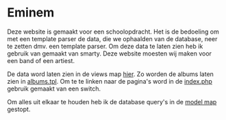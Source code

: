 # Eminem
Deze website is gemaakt voor een schoolopdracht. Het is de bedoeling om met een template parser de data, die we ophaalden van de database, neer te zetten dmv. een template parser.
Om deze data te laten zien heb ik gebruik van gemaakt van smarty. Deze website moesten wij maken voor een band of een artiest.

De data word laten zien in de views map [hier](https://github.com/ivorkill/eminem/tree/master/views). Zo worden de albums laten zien in [albums.tpl](https://github.com/ivorkill/eminem/tree/master/views/albums.tpl).
Om te te linken naar de pagina's word in de [index.php](https://github.com/ivorkill/eminem/tree/master/index.php) gebruik gemaakt van een switch.

Om alles uit elkaar te houden heb ik de database query's in de [model map](https://github.com/ivorkill/eminem/tree/master/model) gestopt.
